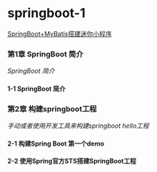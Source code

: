 # springboot-1
[SpringBoot+MyBatis搭建迷你小程序](https://www.imooc.com/learn/945)<br>


### 第1章 SpringBoot 简介<br>
*SpringBoot 简介<br>*

  #### 1-1 SpringBoot 简介<br>


### 第2章 构建springboot工程<br>
*手动或者使用开发工具来构建springboot hello工程<br>*

  #### 2-1 构建Spring Boot 第一个demo<br>
  #### 2-2 使用Spring官方STS搭建SpringBoot工程<br>
